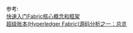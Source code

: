 







参考:   
[快速入门Fabric核心概念和框架](http://lessisbetter.site/2019/07/17/fabric-concepts-notes/)      
[超级账本(Hyperledger Fabric)源码分析之一：总览](https://cloud.tencent.com/developer/article/1152152)
